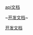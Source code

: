 [api文档](https://www.showdoc.com.cn/128719739414963?page_id=2513235043485226)

~[开发文档](https://www.escook.cn/docs-uni-shop/)~

[开发文档](https://applet-base-api-t.itheima.net/)